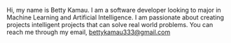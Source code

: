  Hi, my name is Betty Kamau. I am a software developer looking to major in Machine Learning and Artificial Intelligence. I am passionate about creating projects intelligent projects that can solve real world problems. You can reach me through my email, bettykamau333@gmail.com
